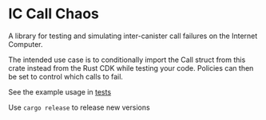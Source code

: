 # IC Call Chaos

A library for testing and simulating inter-canister call failures on the Internet Computer.

The intended use case is to conditionally import the Call struct from this crate instead from the Rust CDK while testing your code. Policies can then be set to control which calls to fail.

See the example usage in [tests](https://github.com/oggy-dfin/ic_call_utils/tree/master/call_chaos/tests)

Use `cargo release` to release new versions
